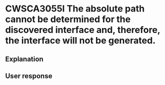 # CWSCA3055I The absolute path cannot be determined for the discovered interface and, therefore, the interface will not be generated.

## Explanation

## User response